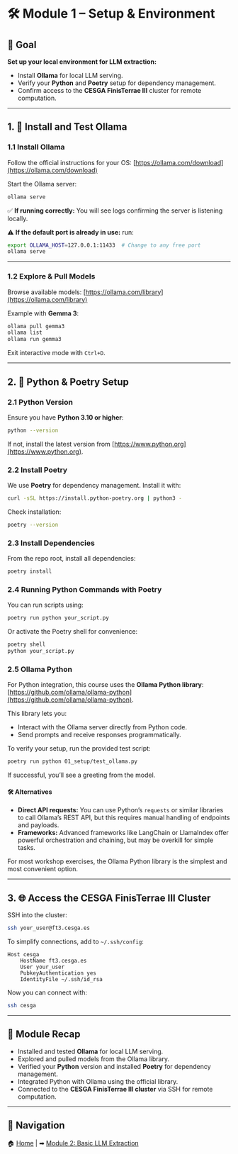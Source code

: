 # 🛠️ Module 1 – Setup & Environment

## 🎯 Goal

**Set up your local environment for LLM extraction:**

- Install **Ollama** for local LLM serving.
- Verify your **Python** and **Poetry** setup for dependency management.
- Confirm access to the **CESGA FinisTerrae III** cluster for remote computation.

---

## 1. 🤖 Install and Test Ollama

### **1.1 Install Ollama**

Follow the official instructions for your OS:
[https://ollama.com/download](https://ollama.com/download)

Start the Ollama server:

```bash
ollama serve
```

✅ **If running correctly:** You will see logs confirming the server is listening locally.

⚠ **If the default port is already in use:** run:

```bash
export OLLAMA_HOST=127.0.0.1:11433  # Change to any free port
ollama serve
```

---

### **1.2 Explore & Pull Models**

Browse available models: [https://ollama.com/library](https://ollama.com/library)

Example with **Gemma 3**:

```bash
ollama pull gemma3
ollama list
ollama run gemma3
```

Exit interactive mode with `Ctrl+D`.

---

## 2. 🐍 Python & Poetry Setup

### **2.1 Python Version**

Ensure you have **Python 3.10 or higher**:

```bash
python --version
```

If not, install the latest version from [https://www.python.org](https://www.python.org).

### **2.2 Install Poetry**

We use **Poetry** for dependency management. Install it with:

```bash
curl -sSL https://install.python-poetry.org | python3 -
```

Check installation:

```bash
poetry --version
```

### **2.3 Install Dependencies**

From the repo root, install all dependencies:

```bash
poetry install
```

### **2.4 Running Python Commands with Poetry**

You can run scripts using:

```bash
poetry run python your_script.py
```

Or activate the Poetry shell for convenience:

```bash
poetry shell
python your_script.py
```

### **2.5 Ollama Python**

For Python integration, this course uses the **Ollama Python library**: [https://github.com/ollama/ollama-python](https://github.com/ollama/ollama-python).

This library lets you:

- Interact with the Ollama server directly from Python code.
- Send prompts and receive responses programmatically.

To verify your setup, run the provided test script:

```bash
poetry run python 01_setup/test_ollama.py
```

If successful, you’ll see a greeting from the model.

#### 🛠️ Alternatives

- **Direct API requests:** You can use Python’s `requests` or similar libraries to call Ollama’s REST API, but this requires manual handling of endpoints and payloads.
- **Frameworks:** Advanced frameworks like LangChain or LlamaIndex offer powerful orchestration and chaining, but may be overkill for simple tasks.

For most workshop exercises, the Ollama Python library is the simplest and most convenient option.

---

## 3. 🌐 Access the CESGA FinisTerrae III Cluster

SSH into the cluster:

```bash
ssh your_user@ft3.cesga.es
```

To simplify connections, add to `~/.ssh/config`:

```ssh
Host cesga
    HostName ft3.cesga.es
    User your_user
    PubkeyAuthentication yes
    IdentityFile ~/.ssh/id_rsa
```

Now you can connect with:

```bash
ssh cesga
```

---

## 📝 Module Recap

- Installed and tested **Ollama** for local LLM serving.
- Explored and pulled models from the Ollama library.
- Verified your **Python** version and installed **Poetry** for dependency management.
- Integrated Python with Ollama using the official library.
- Connected to the **CESGA FinisTerrae III cluster** via SSH for remote computation.

---

## 🔗 Navigation

🏠 [Home](../README.md) | ➡ [Module 2: Basic LLM Extraction](../02_basic_llm_extraction/README.md)
